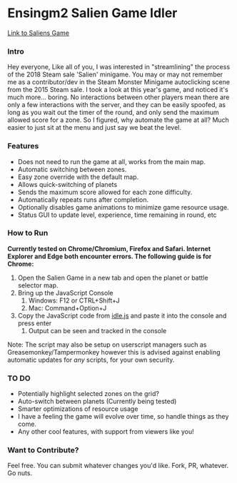 # Ensingm2 Salien Game Idler

[Link to Saliens Game](https://steamcommunity.com/saliengame/play)

### Intro
Hey everyone, Like all of you, I was interested in "streamlining" the process of the 2018 Steam sale 'Salien' minigame. You may or may not remember me as a contributor/dev in the Steam Monster Minigame autoclicking scene from the 2015 Steam sale. I took a look at this year's game, and noticed it's much more... boring. No interactions between other players mean there are only a few interactions with the server, and they can be easily spoofed, as long as you wait out the timer of the round, and only send the maximum allowed score for a zone. So I figured, why automate the game at all? Much easier to just sit at the menu and just say we beat the level.

### Features
* Does not need to run the game at all, works from the main map.
* Automatic switching between zones.
* Easy zone override with the default map.
* Allows quick-switching of planets
* Sends the maximum score allowed for each zone difficulty.
* Automatically repeats runs after completion.
* Optionally disables game animations to minimize game resource usage.
* Status GUI to update level, experience, time remaining in round, etc

### How to Run
**Currently tested on Chrome/Chromium, Firefox and Safari. Internet Explorer and Edge both encounter errors. The following guide is for Chrome:**

1. Open the Salien Game in a new tab and open the planet or battle selector map.
2. Bring up the JavaScript Console
   1. Windows: F12 or CTRL+Shift+J
   1. Mac: Command+Option+J
3. Copy the JavaScript code from [idle.js](https://raw.githubusercontent.com/ensingm2/saliengame_idler/master/idle.js) and paste it into the console and press enter
   1. Output can be seen and tracked in the console

Note: The script may also be setup on userscript managers such as Greasemonkey/Tampermonkey however this is advised against enabling automatic updates for _*any*_ scripts, for your own security.

### TO DO
* Potentially highlight selected zones on the grid?
* Auto-switch between planets (Currently being tested)
* Smarter optimizations of resource usage
* I have a feeling the game will evolve over time, so handle things as they come.
* Any other cool features, with support from viewers like you!

### Want to Contribute?
Feel free. You can submit whatever changes you'd like. Fork, PR, whatever. Go nuts.
